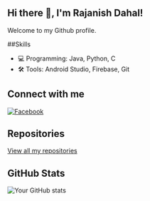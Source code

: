 ## Hi there 👋, I'm Rajanish Dahal!
Welcome to my Github profile.


##Skills
- 💻 Programming: Java, Python, C
- 🛠️ Tools: Android Studio, Firebase, Git


## Connect with me
[![Facebook](https://img.shields.io/badge/-Facebook-1877F2?logo=facebook&logoColor=white&style=flat)](https://www.facebook.com/rajnish.dahal/)

## Repositories
[View all my repositories](https://github.com/Zr0-a1?tab=repositories)


## GitHub Stats
![Your GitHub stats](https://github-readme-stats.vercel.app/api?username=Zr0-a1&show_icons=true&theme=radical)




<!--
**Zr0-a1/Zr0-a1** is a ✨ _special_ ✨ repository because its `README.md` (this file) appears on your GitHub profile.

Here are some ideas to get you started:

- 🔭 I’m currently working on ...
- 🌱 I’m currently learning ...
- 👯 I’m looking to collaborate on ...
- 🤔 I’m looking for help with ...
- 💬 Ask me about ...
- 📫 How to reach me: ...
- 😄 Pronouns: ...
- ⚡ Fun fact: ...
-->
